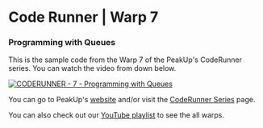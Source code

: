 # Code Runner | Warp 7
### Programming with Queues
This is the sample code from the Warp 7 of the PeakUp's CodeRunner series. You can watch the video from down below.

[![CODERUNNER - 7 - Programming with Queues](https://img.youtube.com/vi/n1bHYDp8lXg/0.jpg)](https://www.youtube.com/watch?v=n1bHYDp8lXg)

You can go to PeakUp's [website](http://peakup.org) and/or visit the [CodeRunner Series](https://peakup.org/code-runner/) page.

You can also check out our [YouTube playlist](https://www.youtube.com/watch?v=cZglBs8e7MI&list=PLJiP2GXRjWSvSWWMszNflpFHPQrPCVac1) to see the all warps.
